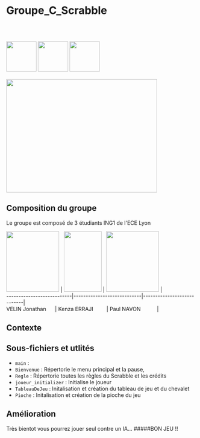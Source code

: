 # Groupe_C_Scrabble
```cs
                                                                          PROJET SCRABBLE
```
&nbsp; &nbsp; &nbsp; &nbsp; &nbsp; &nbsp; &nbsp; &nbsp; &nbsp; &nbsp; &nbsp; &nbsp; &nbsp; &nbsp; &nbsp; &nbsp; &nbsp; &nbsp; &nbsp; &nbsp; &nbsp; &nbsp; &nbsp; &nbsp; &nbsp; &nbsp; &nbsp; &nbsp; &nbsp; &nbsp; &nbsp; &nbsp; &nbsp; &nbsp; &nbsp; &nbsp; &nbsp; &nbsp; &nbsp; &nbsp; &nbsp; &nbsp; &nbsp; &nbsp; &nbsp; &nbsp; &nbsp; &nbsp; &nbsp; &nbsp; &nbsp; &nbsp; &nbsp; &nbsp; &nbsp; &nbsp; &nbsp; &nbsp; &nbsp; &nbsp; &nbsp; &nbsp; 
<img src="https://i.ibb.co/xSGdV7S/bloggif-5fb68021e5dcf.gif" width="80" height="80" /> <img src="https://i.ibb.co/cwRN2Bp/bloggif-5fb680446eb8f.gif" width="80" height="80" /> <img src="https://i.ibb.co/xSGdV7S/bloggif-5fb68021e5dcf.gif" width="80" height="80" />
&nbsp; &nbsp; &nbsp; &nbsp; &nbsp; &nbsp; &nbsp; &nbsp; &nbsp; &nbsp; &nbsp; &nbsp; &nbsp; &nbsp; &nbsp; &nbsp; &nbsp; &nbsp; &nbsp; &nbsp; &nbsp; &nbsp; &nbsp; &nbsp; &nbsp; &nbsp; &nbsp; &nbsp; &nbsp; &nbsp; &nbsp; &nbsp; &nbsp; &nbsp; &nbsp; &nbsp; &nbsp; &nbsp; &nbsp; &nbsp; &nbsp; &nbsp; &nbsp; &nbsp; &nbsp; &nbsp; &nbsp; &nbsp; &nbsp; &nbsp; &nbsp; &nbsp; &nbsp; <img src="https://lh3.googleusercontent.com/qgFIwDrbiKmk4VHi-WASd6C_l5KIbVMabihQcC5cpG98gPO_uTD_OO2LVE6QOdvmLRA8awgAJgVIyaf1fJQi9ZXi9YGuu900=s750" width="400" height="300" />

## Composition du groupe 

Le groupe est composé de 3 étudiants ING1 de l'ECE Lyon <br />

<img src="https://i.ibb.co/tMr0csc/Photo-Jojo.png" width="140" height="160" />
  | <img src="https://i.ibb.co/k42c4Nc/eb984b83-8743-4ef1-b567-0e568ebf2ba7-2-2.jpg" width="100" height="160" />
  | <img src="https://i.ibb.co/FKMWvg7/202002-Photo-Paul-rogn-1145-2.jpg" width="140" height="160" /> | <br />
---------------------------|----------------------------|----------------------------|<br />
VELIN Jonathan &nbsp; &nbsp; &nbsp;| Kenza ERRAJI &nbsp; &nbsp; &nbsp; &nbsp; | Paul NAVON &nbsp; &nbsp; &nbsp; &nbsp; &nbsp; |

## Contexte 

## Sous-fichiers et utlités
* `main` :  <br />
* `Bienvenue` : Répertorie le menu principal et la pause, <br />
* `Regle` : Répertorie toutes les règles du Scrabble et les crédits <br />
* `joueur_initializer` : Initialise le joueur <br />
* `TableauDeJeu` : Initalisation et création du tableau de jeu et du chevalet <br />
* `Pioche` : Initalisation et création de la pioche du jeu

## Amélioration
Très bientot vous pourrez jouer seul contre un IA...
#####BON JEU !!
